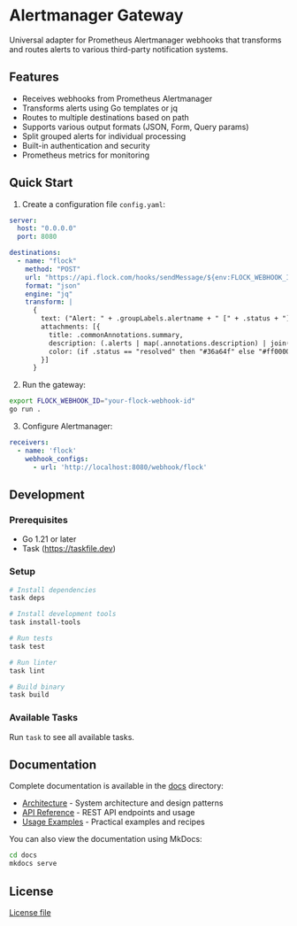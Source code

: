 # Alertmanager Gateway

Universal adapter for Prometheus Alertmanager webhooks that transforms and routes alerts to various third-party notification systems.

## Features

- Receives webhooks from Prometheus Alertmanager
- Transforms alerts using Go templates or jq
- Routes to multiple destinations based on path
- Supports various output formats (JSON, Form, Query params)
- Split grouped alerts for individual processing
- Built-in authentication and security
- Prometheus metrics for monitoring

## Quick Start

1. Create a configuration file `config.yaml`:

```yaml
server:
  host: "0.0.0.0"
  port: 8080

destinations:
  - name: "flock"
    method: "POST"
    url: "https://api.flock.com/hooks/sendMessage/${env:FLOCK_WEBHOOK_ID}"
    format: "json"
    engine: "jq"
    transform: |
      {
        text: ("Alert: " + .groupLabels.alertname + " [" + .status + "]"),
        attachments: [{
          title: .commonAnnotations.summary,
          description: (.alerts | map(.annotations.description) | join("\n")),
          color: (if .status == "resolved" then "#36a64f" else "#ff0000" end)
        }]
      }
```

2. Run the gateway:

```bash
export FLOCK_WEBHOOK_ID="your-flock-webhook-id"
go run .
```

3. Configure Alertmanager:

```yaml
receivers:
  - name: 'flock'
    webhook_configs:
      - url: 'http://localhost:8080/webhook/flock'
```

## Development

### Prerequisites

- Go 1.21 or later
- Task (https://taskfile.dev)

### Setup

```bash
# Install dependencies
task deps

# Install development tools
task install-tools

# Run tests
task test

# Run linter
task lint

# Build binary
task build
```

### Available Tasks

Run `task` to see all available tasks.

## Documentation

Complete documentation is available in the [docs](docs/docs/) directory:

- [Architecture](docs/docs/architecture.md) - System architecture and design patterns
- [API Reference](docs/docs/api.md) - REST API endpoints and usage
- [Usage Examples](docs/docs/usage-examples.md) - Practical examples and recipes

You can also view the documentation using MkDocs:

```bash
cd docs
mkdocs serve
```

## License

[License file](LICENSE)